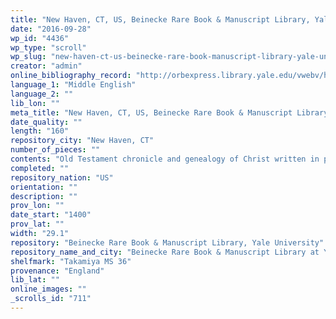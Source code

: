```yaml
---
title: "New Haven, CT, US, Beinecke Rare Book & Manuscript Library, Yale University, Takamiya MS 36"
date: "2016-09-28"
wp_id: "4436"
wp_type: "scroll"
wp_slug: "new-haven-ct-us-beinecke-rare-book-manuscript-library-yale-university-takamiya-ms-36"
creator: "admin"
online_bibliography_record: "http://orbexpress.library.yale.edu/vwebv/holdingsInfo?bibId=11781026"
language_1: "Middle English"
language_2: ""
lib_lon: ""
meta_title: "New Haven, CT, US, Beinecke Rare Book & Manuscript Library, Yale University, Takamiya MS 36"
date_quality: ""
length: "160"
repository_city: "New Haven, CT"
number_of_pieces: ""
contents: "Old Testament chronicle and genealogy of Christ written in prose."
completed: ""
repository_nation: "US"
orientation: ""
description: ""
prov_lon: ""
date_start: "1400"
prov_lat: ""
width: "29.1"
repository: "Beinecke Rare Book & Manuscript Library, Yale University"
repository_name_and_city: "Beinecke Rare Book & Manuscript Library at Yale University, New Haven CT US"
shelfmark: "Takamiya MS 36"
provenance: "England"
lib_lat: ""
online_images: ""
_scrolls_id: "711"
---
```



